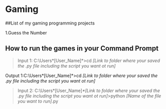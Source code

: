 # Gaming

##List of my gaming programming projects

1.Guess the Number


## How to run the games in your Command Prompt

>Input 1: C:\Users\*[User_Name]*>cd *[Link to folder where your saved the .py file including the script you want ot run]*

Output 1:C:\Users\*[User_Name]*>cd *[Link to folder where your saved the .py file including the script you want ot run]*

>Input 2: C:\Users\*[User_Name]*\*[Link to folder where your saved the .py file including the script you want ot run]*>python *[Name of the file you want to run]*.py 
